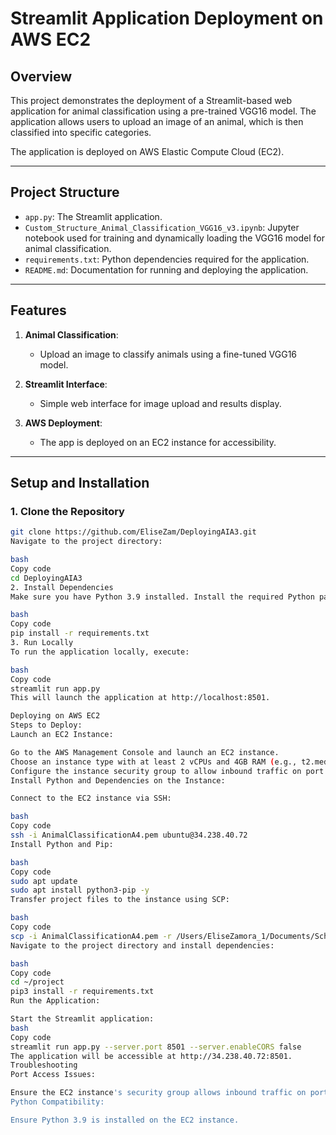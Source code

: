 # Streamlit Application Deployment on AWS EC2

## Overview

This project demonstrates the deployment of a Streamlit-based web application for animal classification using a pre-trained VGG16 model. The application allows users to upload an image of an animal, which is then classified into specific categories.

The application is deployed on AWS Elastic Compute Cloud (EC2).

---

## Project Structure

- `app.py`: The Streamlit application.
- `Custom_Structure_Animal_Classification_VGG16_v3.ipynb`: Jupyter notebook used for training and dynamically loading the VGG16 model for animal classification.
- `requirements.txt`: Python dependencies required for the application.
- `README.md`: Documentation for running and deploying the application.

---

## Features

1. **Animal Classification**:
   - Upload an image to classify animals using a fine-tuned VGG16 model.

2. **Streamlit Interface**:
   - Simple web interface for image upload and results display.

3. **AWS Deployment**:
   - The app is deployed on an EC2 instance for accessibility.

---

## Setup and Installation

### 1. Clone the Repository
```bash
git clone https://github.com/EliseZam/DeployingAIA3.git
Navigate to the project directory:

bash
Copy code
cd DeployingAIA3
2. Install Dependencies
Make sure you have Python 3.9 installed. Install the required Python packages:

bash
Copy code
pip install -r requirements.txt
3. Run Locally
To run the application locally, execute:

bash
Copy code
streamlit run app.py
This will launch the application at http://localhost:8501.

Deploying on AWS EC2
Steps to Deploy:
Launch an EC2 Instance:

Go to the AWS Management Console and launch an EC2 instance.
Choose an instance type with at least 2 vCPUs and 4GB RAM (e.g., t2.medium).
Configure the instance security group to allow inbound traffic on port 8501.
Install Python and Dependencies on the Instance:

Connect to the EC2 instance via SSH:

bash
Copy code
ssh -i AnimalClassificationA4.pem ubuntu@34.238.40.72
Install Python and Pip:

bash
Copy code
sudo apt update
sudo apt install python3-pip -y
Transfer project files to the instance using SCP:

bash
Copy code
scp -i AnimalClassificationA4.pem -r /Users/EliseZamora_1/Documents/School/Education/Animal_Classification_Project/Assignment\ 3 ubuntu@34.238.40.72:~/project
Navigate to the project directory and install dependencies:

bash
Copy code
cd ~/project
pip3 install -r requirements.txt
Run the Application:

Start the Streamlit application:
bash
Copy code
streamlit run app.py --server.port 8501 --server.enableCORS false
The application will be accessible at http://34.238.40.72:8501.
Troubleshooting
Port Access Issues:

Ensure the EC2 instance's security group allows inbound traffic on port 8501.
Python Compatibility:

Ensure Python 3.9 is installed on the EC2 instance.